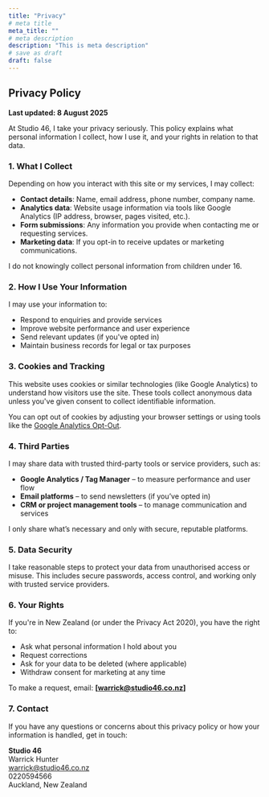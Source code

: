 ```yaml
---
title: "Privacy"
# meta title
meta_title: ""
# meta description
description: "This is meta description"
# save as draft
draft: false
---
```


## Privacy Policy

**Last updated: 8 August 2025**

At Studio 46, I take your privacy seriously. This policy explains what personal information I collect, how I use it, and your rights in relation to that data.

### 1. What I Collect

Depending on how you interact with this site or my services, I may collect:

- **Contact details**: Name, email address, phone number, company name.
- **Analytics data**: Website usage information via tools like Google Analytics (IP address, browser, pages visited, etc.).
- **Form submissions**: Any information you provide when contacting me or requesting services.
- **Marketing data**: If you opt-in to receive updates or marketing communications.

I do not knowingly collect personal information from children under 16.

### 2. How I Use Your Information

I may use your information to:

- Respond to enquiries and provide services  
- Improve website performance and user experience  
- Send relevant updates (if you've opted in)  
- Maintain business records for legal or tax purposes

### 3. Cookies and Tracking

This website uses cookies or similar technologies (like Google Analytics) to understand how visitors use the site. These tools collect anonymous data unless you've given consent to collect identifiable information.

You can opt out of cookies by adjusting your browser settings or using tools like the [Google Analytics Opt-Out](https://tools.google.com/dlpage/gaoptout).

### 4. Third Parties

I may share data with trusted third-party tools or service providers, such as:

- **Google Analytics / Tag Manager** – to measure performance and user flow  
- **Email platforms** – to send newsletters (if you’ve opted in)  
- **CRM or project management tools** – to manage communication and services

I only share what’s necessary and only with secure, reputable platforms.

### 5. Data Security

I take reasonable steps to protect your data from unauthorised access or misuse. This includes secure passwords, access control, and working only with trusted service providers.

### 6. Your Rights

If you're in New Zealand (or under the Privacy Act 2020), you have the right to:

- Ask what personal information I hold about you  
- Request corrections  
- Ask for your data to be deleted (where applicable)  
- Withdraw consent for marketing at any time

To make a request, email: **[warrick@studio46.co.nz]**

### 7. Contact

If you have any questions or concerns about this privacy policy or how your information is handled, get in touch:

**Studio 46**  
Warrick Hunter  
warrick@studio46.co.nz   
0220594566  
Auckland, New Zealand   